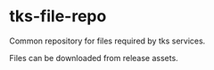 # tks-file-repo

Common repository for files required by tks services.

Files can be downloaded from release assets.
